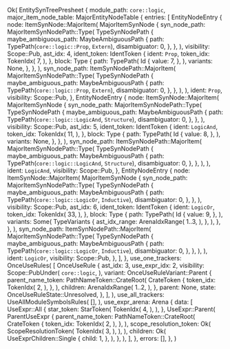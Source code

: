 Ok(
    EntitySynTreePresheet {
        module_path: `core::logic`,
        major_item_node_table: MajorEntityNodeTable {
            entries: [
                EntityNodeEntry {
                    node: ItemSynNode::MajorItem(
                        MajorItemSynNode {
                            syn_node_path: MajorItemSynNodePath::Type(
                                TypeSynNodePath {
                                    maybe_ambiguous_path: MaybeAmbiguousPath {
                                        path: TypePath(`core::logic::Prop`, `Extern`),
                                        disambiguator: 0,
                                    },
                                },
                            ),
                            visibility: Scope::Pub,
                            ast_idx: 4,
                            ident_token: IdentToken {
                                ident: `Prop`,
                                token_idx: TokenIdx(
                                    7,
                                ),
                            },
                            block: Type {
                                path: TypePath(
                                    Id {
                                        value: 7,
                                    },
                                ),
                                variants: None,
                            },
                        },
                    ),
                    syn_node_path: ItemSynNodePath::MajorItem(
                        MajorItemSynNodePath::Type(
                            TypeSynNodePath {
                                maybe_ambiguous_path: MaybeAmbiguousPath {
                                    path: TypePath(`core::logic::Prop`, `Extern`),
                                    disambiguator: 0,
                                },
                            },
                        ),
                    ),
                    ident: `Prop`,
                    visibility: Scope::Pub,
                },
                EntityNodeEntry {
                    node: ItemSynNode::MajorItem(
                        MajorItemSynNode {
                            syn_node_path: MajorItemSynNodePath::Type(
                                TypeSynNodePath {
                                    maybe_ambiguous_path: MaybeAmbiguousPath {
                                        path: TypePath(`core::logic::LogicAnd`, `Structure`),
                                        disambiguator: 0,
                                    },
                                },
                            ),
                            visibility: Scope::Pub,
                            ast_idx: 5,
                            ident_token: IdentToken {
                                ident: `LogicAnd`,
                                token_idx: TokenIdx(
                                    11,
                                ),
                            },
                            block: Type {
                                path: TypePath(
                                    Id {
                                        value: 8,
                                    },
                                ),
                                variants: None,
                            },
                        },
                    ),
                    syn_node_path: ItemSynNodePath::MajorItem(
                        MajorItemSynNodePath::Type(
                            TypeSynNodePath {
                                maybe_ambiguous_path: MaybeAmbiguousPath {
                                    path: TypePath(`core::logic::LogicAnd`, `Structure`),
                                    disambiguator: 0,
                                },
                            },
                        ),
                    ),
                    ident: `LogicAnd`,
                    visibility: Scope::Pub,
                },
                EntityNodeEntry {
                    node: ItemSynNode::MajorItem(
                        MajorItemSynNode {
                            syn_node_path: MajorItemSynNodePath::Type(
                                TypeSynNodePath {
                                    maybe_ambiguous_path: MaybeAmbiguousPath {
                                        path: TypePath(`core::logic::LogicOr`, `Inductive`),
                                        disambiguator: 0,
                                    },
                                },
                            ),
                            visibility: Scope::Pub,
                            ast_idx: 6,
                            ident_token: IdentToken {
                                ident: `LogicOr`,
                                token_idx: TokenIdx(
                                    33,
                                ),
                            },
                            block: Type {
                                path: TypePath(
                                    Id {
                                        value: 9,
                                    },
                                ),
                                variants: Some(
                                    TypeVariants {
                                        ast_idx_range: ArenaIdxRange(
                                            1..3,
                                        ),
                                    },
                                ),
                            },
                        },
                    ),
                    syn_node_path: ItemSynNodePath::MajorItem(
                        MajorItemSynNodePath::Type(
                            TypeSynNodePath {
                                maybe_ambiguous_path: MaybeAmbiguousPath {
                                    path: TypePath(`core::logic::LogicOr`, `Inductive`),
                                    disambiguator: 0,
                                },
                            },
                        ),
                    ),
                    ident: `LogicOr`,
                    visibility: Scope::Pub,
                },
            ],
        },
        use_one_trackers: OnceUseRules(
            [
                OnceUseRule {
                    ast_idx: 3,
                    use_expr_idx: 2,
                    visibility: Scope::PubUnder(
                        `core::logic`,
                    ),
                    variant: OnceUseRuleVariant::Parent {
                        parent_name_token: PathNameToken::CrateRoot(
                            CrateToken {
                                token_idx: TokenIdx(
                                    2,
                                ),
                            },
                        ),
                        children: ArenaIdxRange(
                            1..2,
                        ),
                    },
                    parent: None,
                    state: OnceUseRuleState::Unresolved,
                },
            ],
        ),
        use_all_trackers: UseAllModuleSymbolsRules(
            [],
        ),
        use_expr_arena: Arena {
            data: [
                UseExpr::All {
                    star_token: StarToken(
                        TokenIdx(
                            4,
                        ),
                    ),
                },
                UseExpr::Parent(
                    ParentUseExpr {
                        parent_name_token: PathNameToken::CrateRoot(
                            CrateToken {
                                token_idx: TokenIdx(
                                    2,
                                ),
                            },
                        ),
                        scope_resolution_token: Ok(
                            ScopeResolutionToken(
                                TokenIdx(
                                    3,
                                ),
                            ),
                        ),
                        children: Ok(
                            UseExprChildren::Single {
                                child: 1,
                            },
                        ),
                    },
                ),
            ],
        },
        errors: [],
    },
)